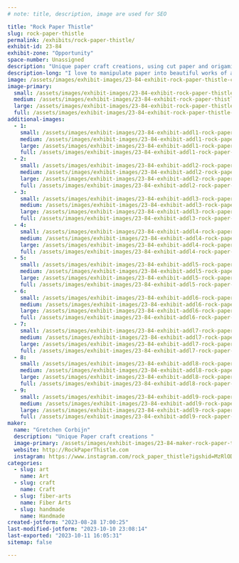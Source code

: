 ```yaml
---
# note: title, description, image are used for SEO

title: "Rock Paper Thistle"
slug: rock-paper-thistle
permalink: /exhibits/rock-paper-thistle/
exhibit-id: 23-84
exhibit-zone: "Opportunity"
space-number: Unassigned
description: "Unique paper craft creations, using cut paper and origami "
description-long: "I love to manipulate paper into beautiful works of art, creating conversation pieces and amazing items "
image: /assets/images/exhibit-images/23-84-exhibit-rock-paper-thistle-cut-paper-love-large.jpeg
image-primary: 
  small: /assets/images/exhibit-images/23-84-exhibit-rock-paper-thistle-cut-paper-love-small.jpeg
  medium: /assets/images/exhibit-images/23-84-exhibit-rock-paper-thistle-cut-paper-love-medium.jpeg
  large: /assets/images/exhibit-images/23-84-exhibit-rock-paper-thistle-cut-paper-love-large.jpeg
  full: /assets/images/exhibit-images/23-84-exhibit-rock-paper-thistle-cut-paper-love-full.jpeg
additional-images: 
  - 1:
    small: /assets/images/exhibit-images/23-84-exhibit-addl1-rock-paper-thistle-img-2011-small.jpeg
    medium: /assets/images/exhibit-images/23-84-exhibit-addl1-rock-paper-thistle-img-2011-medium.jpeg
    large: /assets/images/exhibit-images/23-84-exhibit-addl1-rock-paper-thistle-img-2011-large.jpeg
    full: /assets/images/exhibit-images/23-84-exhibit-addl1-rock-paper-thistle-img-2011-full.jpeg
  - 2:
    small: /assets/images/exhibit-images/23-84-exhibit-addl2-rock-paper-thistle-img-2013-small.jpeg
    medium: /assets/images/exhibit-images/23-84-exhibit-addl2-rock-paper-thistle-img-2013-medium.jpeg
    large: /assets/images/exhibit-images/23-84-exhibit-addl2-rock-paper-thistle-img-2013-large.jpeg
    full: /assets/images/exhibit-images/23-84-exhibit-addl2-rock-paper-thistle-img-2013-full.jpeg
  - 3:
    small: /assets/images/exhibit-images/23-84-exhibit-addl3-rock-paper-thistle-img-6142-small.jpeg
    medium: /assets/images/exhibit-images/23-84-exhibit-addl3-rock-paper-thistle-img-6142-medium.jpeg
    large: /assets/images/exhibit-images/23-84-exhibit-addl3-rock-paper-thistle-img-6142-large.jpeg
    full: /assets/images/exhibit-images/23-84-exhibit-addl3-rock-paper-thistle-img-6142-full.jpeg
  - 4:
    small: /assets/images/exhibit-images/23-84-exhibit-addl4-rock-paper-thistle-img-6286-small.jpeg
    medium: /assets/images/exhibit-images/23-84-exhibit-addl4-rock-paper-thistle-img-6286-medium.jpeg
    large: /assets/images/exhibit-images/23-84-exhibit-addl4-rock-paper-thistle-img-6286-large.jpeg
    full: /assets/images/exhibit-images/23-84-exhibit-addl4-rock-paper-thistle-img-6286-full.jpeg
  - 5:
    small: /assets/images/exhibit-images/23-84-exhibit-addl5-rock-paper-thistle-img-6305-small.jpeg
    medium: /assets/images/exhibit-images/23-84-exhibit-addl5-rock-paper-thistle-img-6305-medium.jpeg
    large: /assets/images/exhibit-images/23-84-exhibit-addl5-rock-paper-thistle-img-6305-large.jpeg
    full: /assets/images/exhibit-images/23-84-exhibit-addl5-rock-paper-thistle-img-6305-full.jpeg
  - 6:
    small: /assets/images/exhibit-images/23-84-exhibit-addl6-rock-paper-thistle-img-6485-small.jpeg
    medium: /assets/images/exhibit-images/23-84-exhibit-addl6-rock-paper-thistle-img-6485-medium.jpeg
    large: /assets/images/exhibit-images/23-84-exhibit-addl6-rock-paper-thistle-img-6485-large.jpeg
    full: /assets/images/exhibit-images/23-84-exhibit-addl6-rock-paper-thistle-img-6485-full.jpeg
  - 7:
    small: /assets/images/exhibit-images/23-84-exhibit-addl7-rock-paper-thistle-img-6781-small.jpeg
    medium: /assets/images/exhibit-images/23-84-exhibit-addl7-rock-paper-thistle-img-6781-medium.jpeg
    large: /assets/images/exhibit-images/23-84-exhibit-addl7-rock-paper-thistle-img-6781-large.jpeg
    full: /assets/images/exhibit-images/23-84-exhibit-addl7-rock-paper-thistle-img-6781-full.jpeg
  - 8:
    small: /assets/images/exhibit-images/23-84-exhibit-addl8-rock-paper-thistle-img-6785-small.jpeg
    medium: /assets/images/exhibit-images/23-84-exhibit-addl8-rock-paper-thistle-img-6785-medium.jpeg
    large: /assets/images/exhibit-images/23-84-exhibit-addl8-rock-paper-thistle-img-6785-large.jpeg
    full: /assets/images/exhibit-images/23-84-exhibit-addl8-rock-paper-thistle-img-6785-full.jpeg
  - 9:
    small: /assets/images/exhibit-images/23-84-exhibit-addl9-rock-paper-thistle-img-6788-small.jpeg
    medium: /assets/images/exhibit-images/23-84-exhibit-addl9-rock-paper-thistle-img-6788-medium.jpeg
    large: /assets/images/exhibit-images/23-84-exhibit-addl9-rock-paper-thistle-img-6788-large.jpeg
    full: /assets/images/exhibit-images/23-84-exhibit-addl9-rock-paper-thistle-img-6788-full.jpeg
maker: 
  name: "Gretchen Corbijn"
  description: "Unique Paper craft creations "
  image-primary: /assets/images/exhibit-images/23-84-maker-rock-paper-thistle-30d5af1e-a5cc-4251-b90e-0777d2e97491-medium.jpeg
  website: http://RockPaperThistle.com
  instagram: https://www.instagram.com/rock_paper_thistle?igshid=MzRlODBiNWFlZA==
categories: 
  - slug: art
    name: Art
  - slug: craft
    name: Craft
  - slug: fiber-arts
    name: Fiber Arts
  - slug: handmade
    name: Handmade
created-jotform: "2023-08-28 17:00:25"
last-modified-jotform: "2023-10-10 23:08:14"
last-exported: "2023-10-11 16:05:31"
sitemap: false

---
```

